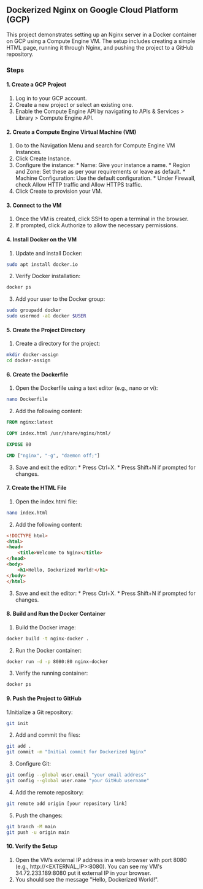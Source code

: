 ## Dockerized Nginx on Google Cloud Platform (GCP)
This project demonstrates setting up an Nginx server in a Docker container on GCP using a Compute Engine VM. The setup includes creating a simple HTML page, running it through Nginx, and pushing the project to a GitHub repository.


### Steps
#### 1. Create a GCP Project
  1. Log in to your GCP account.
  2. Create a new project or select an existing one.
  3. Enable the Compute Engine API by navigating to APIs & Services > Library > Compute Engine API.
#### 2. Create a Compute Engine Virtual Machine (VM)
  1. Go to the Navigation Menu and search for Compute Engine VM Instances.
  2. Click Create Instance.
  3. Configure the instance:
    * Name: Give your instance a name.
    * Region and Zone: Set these as per your requirements or leave as default.
    * Machine Configuration: Use the default configuration.
    * Under Firewall, check Allow HTTP traffic and Allow HTTPS traffic.
  4. Click Create to provision your VM.
#### 3. Connect to the VM
  1. Once the VM is created, click SSH to open a terminal in the browser.
  2. If prompted, click Authorize to allow the necessary permissions.
#### 4. Install Docker on the VM
  1. Update and install Docker:
```Bash
sudo apt install docker.io
```
  2. Verify Docker installation:
```Bash
docker ps
```
  3. Add your user to the Docker group:
```Bash
sudo groupadd docker
sudo usermod -aG docker $USER
```
#### 5. Create the Project Directory
  1. Create a directory for the project:
```Bash
mkdir docker-assign
cd docker-assign
```
#### 6. Create the Dockerfile
  1. Open the Dockerfile using a text editor (e.g., nano or vi):
```Bash
nano Dockerfile
```
  2. Add the following content:
```dockerfile
FROM nginx:latest

COPY index.html /usr/share/nginx/html/

EXPOSE 80

CMD ["nginx", "-g", "daemon off;"]
```
  3. Save and exit the editor:
    * Press Ctrl+X.
    * Press Shift+N if prompted for changes.
#### 7. Create the HTML File
  1. Open the index.html file:
```bash
nano index.html
```
  2. Add the following content:
```html
<!DOCTYPE html>
<html>
<head>
    <title>Welcome to Nginx</title>
</head>
<body>
    <h1>Hello, Dockerized World!</h1>
</body>
</html>
```
  3. Save and exit the editor:
    * Press Ctrl+X.
    * Press Shift+N if prompted for changes.
#### 8. Build and Run the Docker Container
  1. Build the Docker image:
```bash
docker build -t nginx-docker .
```
  2. Run the Docker container:
```bash
docker run -d -p 8080:80 nginx-docker
```
  3. Verify the running container:
```bash
docker ps
```
#### 9. Push the Project to GitHub
  1.Initialize a Git repository:
```bash
git init
```
  2. Add and commit the files:
```bash
git add .
git commit -m "Initial commit for Dockerized Nginx"
```
  3. Configure Git:
```bash
git config --global user.email "your email address"
git config --global user.name "your GitHub username"
```
  4. Add the remote repository:
```bash
git remote add origin [your repository link]
```
  5. Push the changes:
```bash
git branch -M main
git push -u origin main
```
#### 10. Verify the Setup
  1. Open the VM’s external IP address in a web browser with port 8080 (e.g., http://<EXTERNAL_IP>:8080). You can see my VM's 34.72.233.189:8080 put it external IP in your browser.  
  2. You should see the message "Hello, Dockerized World!".
